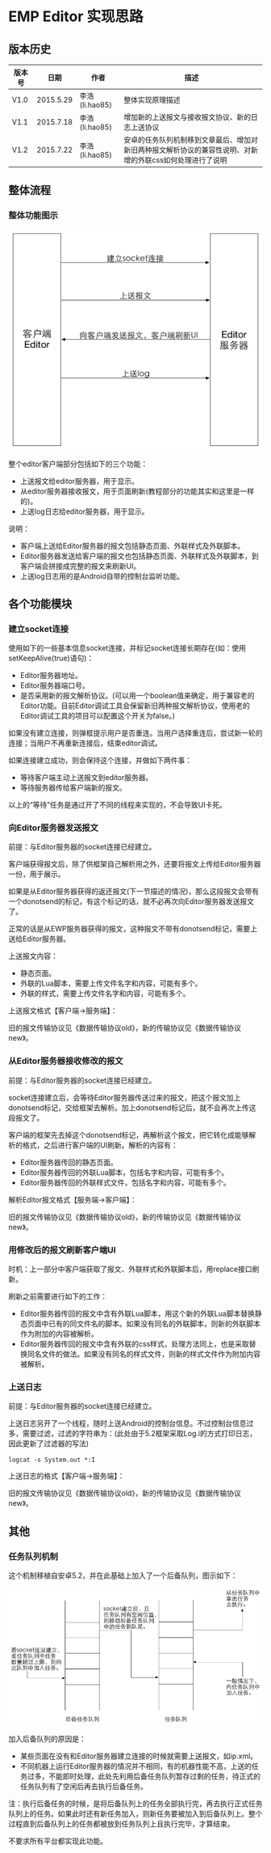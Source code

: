 # EMP Editor 实现思路 #

## 版本历史

版本号|日期|作者|描述
---|---|---|---
V1.0|2015.5.29|李浩(li.hao85)|整体实现原理描述
V1.1|2015.7.18|李浩(li.hao85)|增加新的上送报文与接收报文协议、新的日志上送协议
V1.2|2015.7.22|李浩(li.hao85)|安卓的任务队列机制移到文章最后、增加对新旧两种报文解析协议的兼容性说明、对新增的外联css如何处理进行了说明

<!-- toc -->

## 整体流程 ##

### 整体功能图示 ###

![p1](p1.png)

整个editor客户端部分包括如下的三个功能：

- 上送报文给editor服务器，用于显示。
- 从editor服务器接收报文，用于页面刷新(教程部分的功能其实和这里是一样的)。
- 上送log日志给editor服务器，用于显示。

说明：

- 客户端上送给Editor服务器的报文包括静态页面、外联样式及外联脚本。
- Editor服务器发送给客户端的报文也包括静态页面、外联样式及外联脚本，到客户端会拼接成完整的报文来刷新UI。
- 上送log日志用的是Android自带的控制台监听功能。

## 各个功能模块 ##

### 建立socket连接 ###

使用如下的一些基本信息socket连接，并标记socket连接长期存在(如：使用setKeepAlive(true)语句)：

- Editor服务器地址。
- Editor服务器端口号。
- 是否采用新的报文解析协议。(可以用一个boolean值来确定，用于兼容老的Editor功能。目前Editor调试工具会保留新旧两种报文解析协议，使用老的Editor调试工具的项目可以配置这个开关为false。)

如果没有建立连接，则弹框提示用户是否重连。当用户选择重连后，尝试新一轮的连接；当用户不再重新连接后，结束editor调试。

如果连接建立成功，则会保持这个连接，并做如下两件事：

- 等待客户端主动上送报文到editor服务器。
- 等待服务器传给客户端新的报文。

以上的“等待”任务是通过开了不同的线程来实现的，不会导致UI卡死。

### 向Editor服务器发送报文 ###

前提：与Editor服务器的socket连接已经建立。

客户端获得报文后，除了供框架自己解析用之外，还要将报文上传给Editor服务器一份，用于展示。

如果是从Editor服务器获得的返还报文(下一节描述的情况)，那么这段报文会带有一个donotsend的标记，有这个标记的话，就不必再次向Editor服务器发送报文了。

正常的话是从EWP服务器获得的报文，这种报文不带有donotsend标记，需要上送给Editor服务器。

上送报文内容：

- 静态页面。
- 外联的Lua脚本，需要上传文件名字和内容，可能有多个。
- 外联的样式，需要上传文件名字和内容，可能有多个。

上送报文格式【客户端->服务端】：

旧的报文传输协议见《数据传输协议old》，新的传输协议见《数据传输协议new》。

### 从Editor服务器接收修改的报文 ###

前提：与Editor服务器的socket连接已经建立。

socket连接建立后，会等待Editor服务器传送过来的报文，把这个报文加上donotsend标记，交给框架去解析。加上donotsend标记后，就不会再次上传这段报文了。

客户端的框架先去掉这个donotsend标记，再解析这个报文，把它转化成能够解析的格式，之后进行客户端的UI刷新。解析的内容有：

- Editor服务器传回的静态页面。
- Editor服务器传回的外联Lua脚本，包括名字和内容，可能有多个。
- Editor服务器传回的外联样式文件，包括名字和内容，可能有多个。

解析Editor报文格式【服务端->客户端】：

旧的报文传输协议见《数据传输协议old》，新的传输协议见《数据传输协议new》。

### 用修改后的报文刷新客户端UI ###

时机：上一部分中客户端获取了报文、外联样式和外联脚本后，用replace接口刷新。

刷新之前需要进行如下的工作：

- Editor服务器传回的报文中含有外联Lua脚本，用这个新的外联Lua脚本替换静态页面中已有的同文件名的脚本。如果没有同名的外联脚本，则新的外联脚本作为附加的内容被解析。
- Editor服务器传回的报文中含有外联的css样式，处理方法同上，也是采取替换同名文件的做法。如果没有同名的样式文件，则新的样式文件作为附加内容被解析。

### 上送日志 ###

前提：与Editor服务器的socket连接已经建立。

上送日志另开了一个线程，随时上送Android的控制台信息。不过控制台信息过多，需要过滤，过滤的字符串为：(此处由于5.2框架采取Log.i的方式打印日志，因此更新了过滤器的写法)

```
logcat -s System.out *:I
```

上送日志的格式【客户端->服务端】：

旧的报文传输协议见《数据传输协议old》，新的传输协议见《数据传输协议new》。

## 其他 ##

### 任务队列机制 ###

这个机制移植自安卓5.2，并在此基础上加入了一个后备队列，图示如下：

![p9](p9.png)

加入后备队列的原因是：

- 某些页面在没有和Editor服务器建立连接的时候就需要上送报文，如ip.xml。
- 不同机器上运行Editor服务器的情况并不相同，有的机器性能不高，上送的任务过多，不能即时处理，此处先利用后备任务队列暂存过剩的任务，待正式的任务队列有了空闲后再去执行后备任务。

注：执行后备任务的时候，是将后备队列上的任务全部执行完，再去执行正式任务队列上的任务。如果此时还有新任务加入，则新任务要被加入到后备队列上。整个过程直到后备队列上的任务都被放到任务队列上且执行完毕，才算结束。

不要求所有平台都实现此功能。

